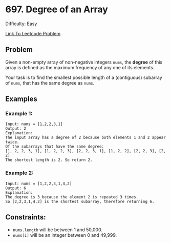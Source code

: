 # 697. Degree of an Array
Difficulty: Easy

[Link To Leetcode Problem](https://leetcode.com/problems/degree-of-an-array/)

## Problem
Given a non-empty array of non-negative integers `nums`, the **degree** of this array is defined as the maximum frequency of any one of its elements.

Your task is to find the smallest possible length of a (contiguous) subarray of `nums`, that has the same degree as `nums`.

## Examples
### Example 1:
```
Input: nums = [1,2,2,3,1]
Output: 2
Explanation: 
The input array has a degree of 2 because both elements 1 and 2 appear twice.
Of the subarrays that have the same degree:
[1, 2, 2, 3, 1], [1, 2, 2, 3], [2, 2, 3, 1], [1, 2, 2], [2, 2, 3], [2, 2]
The shortest length is 2. So return 2.
```
### Example 2:
```
Input: nums = [1,2,2,3,1,4,2]
Output: 6
Explanation: 
The degree is 3 because the element 2 is repeated 3 times.
So [2,2,3,1,4,2] is the shortest subarray, therefore returning 6.
```

## Constraints:
- `nums.length` will be between 1 and 50,000.
- `nums[i]` will be an integer between 0 and 49,999.